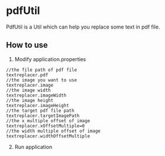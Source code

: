 # pdfUtil
PdfUtil is a Util which can help you replace some text in pdf file.
## How to use
1. Modify application.properties
```
//the file path of pdf file
textreplacer.pdf
//the image you want to use
textreplacer.image 
//the image width 
textreplacer.imageWidth
//the image height
textreplacer.imageHeight
//the target pdf file path
textreplacer.targetImagePath
//the x multiple offset of image
textreplacer.xOffsetMultiple=0
//the width multiple offset of image
textreplacer.widthOffsetMultiple
```
2. Run application